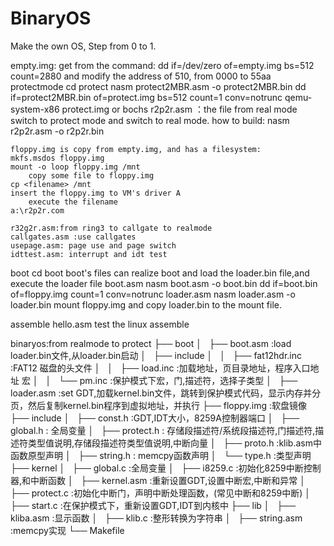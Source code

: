 # BinaryOS
Make the own OS, Step from 0 to 1.

empty.img:
    get from the command: dd if=/dev/zero of=empty.img bs=512 count=2880 
    and modify the address of 510, from 0000 to 55aa
protectmode
    cd protect
    nasm  protect2MBR.asm -o protect2MBR.bin 
    dd if=protect2MBR.bin of=protect.img bs=512 count=1 conv=notrunc
    qemu-system-x86 protect.img or bochs
    	r2p2r.asm ：the file from real mode switch to protect mode and switch to real mode.
    	how to build:
    nasm r2p2r.asm -o r2p2r.bin
   
	floppy.img is copy from empty.img, and has a filesystem: 
    mkfs.msdos floppy.img
    mount -o loop floppy.img /mnt
        copy some file to floppy.img
    cp <filename> /mnt
	insert the floppy.img to VM's driver A
        execute the filename
    a:\r2p2r.com

	r32g2r.asm:from ring3 to callgate to realmode
	callgates.asm :use callgates
	usepage.asm: page use and page switch
	idttest.asm: interrupt and idt test

boot
    cd boot
	boot's files can realize boot and load the loader.bin file,and execute the loader file
    boot.asm
	nasm boot.asm -o boot.bin
	dd if=boot.bin of=floppy.img count=1 conv=notrunc
    loader.asm
	nasm loader.asm -o loader.bin
	mount floppy.img and copy loader.bin to the mount file.

assemble
    hello.asm
	test the linux assemble

binaryos:from realmode to protect
├── boot
│   ├── boot.asm  :load loader.bin文件,从loader.bin启动
│   ├── include
│   │   ├── fat12hdr.inc :FAT12 磁盘的头文件
│   │   ├── load.inc :加载地址，页目录地址，程序入口地址 宏
│   │   └── pm.inc :保护模式下宏，门,描述符，选择子类型
│   ├── loader.asm :set GDT,加载kernel.bin文件，跳转到保护模式代码，显示内存并分页，然后复制kernel.bin程序到虚拟地址，并执行
├── floppy.img :软盘镜像
├── include
│   ├── const.h :GDT,IDT大小，8259A控制器端口
│   ├── global.h : 全局变量
│   ├── protect.h : 存储段描述符/系统段描述符,门描述符,描述符类型值说明,存储段描述符类型值说明,中断向量
│   ├── proto.h :klib.asm中函数原型声明
│   ├── string.h : memcpy函数声明
│   └── type.h :类型声明
├── kernel
│   ├── global.c :全局变量
│   ├── i8259.c :初始化8259中断控制器,和中断函数
│   ├── kernel.asm :重新设置GDT,设置中断宏,中断和异常
│   ├── protect.c :初始化中断门，声明中断处理函数，(常见中断和8259中断)
│   ├── start.c :在保护模式下，重新设置GDT,IDT到内核中
├── lib
│   ├── kliba.asm :显示函数
│   ├── klib.c :整形转换为字符串
│   ├── string.asm :memcpy实现
└── Makefile
	


